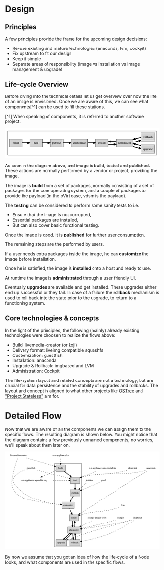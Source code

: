 # Design

## Principles

A few principles provide the frame for the upcoming design decisions:

* Re-use existing and mature technologies (anaconda, lvm, cockpit)
* Fix upstream to fit our design
* Keep it simple
* Separate areas of responsibility (image vs installation vs image management
  & upgrade)


## Life-cycle Overview

Before diving into the technical details let us get overview over how the life
of an image is envisioned. Once we are aware of this, we can see what
components[^1] can be used to fill these stations.

[^1] When speaking of components, it is referred to another software project.

![The life-cycle of an image.](imgs/ngn-flow.dot.png)

As seen in the diagram above, and image is build, tested and published. These
actions are normally performed by a vendor or project, providing the image.

The image is **build** from a set of packages, normally consisting of a set of
packages for the core operating system, and a couple of packages to provide the
payload (in the oVirt case, vdsm is the payload).

The **testing** can be considered to perform some sanity tests to i.e.

- Ensure that the image is not corrupted,
- Essential packages are installed,
- But can also cover basic functional testing.

Once the image is good, it is **published** for further user consumption.


The remaining steps are the performed by users.


If a user needs extra packages inside the image, he can **customize** the image
before installation.

Once he is satisfied, the image is **installed** onto a host and ready to use.

At runtime the image is **administrated** through a user friendly UI.

Eventually **upgrades** are available and get installed. These upgrades either
end up successful or they fail. In case of a failure the **rollback** mechanism
is used to roll back into the state prior to the upgrade, to return to a
functioning system.


## Core technologies & concepts

In the light of the principles, the following (mainly) already existing
technologies were choosen to realize the flows above:

* Build: livemedia-creator (or koji)
* Delivery format: liveimg compatible squashfs
* Customization: guestfish
* Installation: anaconda
* Upgrade & Rollback: imgbased and LVM
* Administration: Cockpit

The file-system layout and related concepts are not a technology, but are
crucial for data persistence and the stability of upgrades and rollbacks.
The layout and concept is aligned to what other projects like
[OSTree](https://github.com/GNOME/ostree) and
["Project Stateless"](http://0pointer.net/blog/projects/stateless.html) aim
for.


# Detailed Flow

Now that we are aware of all the components we can assign them to the specific flows.
The resulting diagram is shown below.
You might notice that the diagram contains a few previously unnamed components, no worries, we'll speak about them later on.

![](imgs/ngn-flow-components.dot.png)

By now we assume that you got an idea of how the life-cycle of a Node looks, and what components are used in the specific flows.
